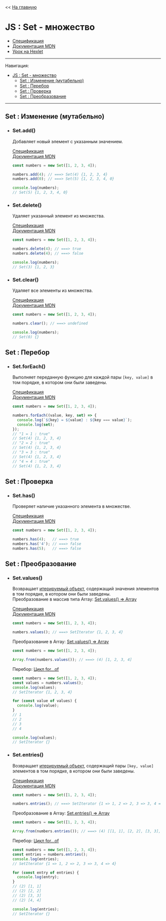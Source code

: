 << [На главную](./README.md)

# JS : Set - множество

- [Спецификация](https://tc39.es/ecma262/#sec-set-objects)
- [Документация MDN](https://developer.mozilla.org/ru/docs/Web/JavaScript/Reference/Global_Objects/Set)
- [Урок на Hexlet](https://ru.hexlet.io/courses/js_collections/lessons/set/theory_unit)

---

Навигация:

- [JS : Set - множество](#js--set---множество)
  - [Set : Изменение (мутабельно)](#set--изменение-мутабельно)
  - [Set : Перебор](#set--перебор)
  - [Set : Проверка](#set--проверка)
  - [Set : Преобразование](#set--преобразование)

---

## Set : Изменение (мутабельно)

- ### Set.add()

  Добавляет новый элемент с указанным значением.

  [Спецификация](https://tc39.es/ecma262/#sec-set.prototype.add)<br>
  [Документация MDN](https://developer.mozilla.org/ru/docs/Web/JavaScript/Reference/Global_Objects/Set/add)

  ```javascript
  const numbers = new Set([1, 2, 3, 4]);

  numbers.add(4); // ===> Set(4) {1, 2, 3, 4}
  numbers.add(0); // ===> Set(5) {1, 2, 3, 4, 0}

  console.log(numbers);
  // Set(5) {1, 2, 3, 4, 0}
  ```

- ### Set.delete()

  Удаляет указанный элемент из множества.

  [Спецификация](https://tc39.es/ecma262/#sec-set.prototype.delete)<br>
  [Документация MDN](https://developer.mozilla.org/ru/docs/Web/JavaScript/Reference/Global_Objects/Set/delete)

  ```javascript
  const numbers = new Set([1, 2, 3, 4]);

  numbers.delete(4); // ===> true
  numbers.delete(4); // ===> false

  console.log(numbers);
  // Set(3) {1, 2, 3}
  ```

- ### Set.clear()

  Удаляет все элементы из множества.

  [Спецификация](https://tc39.es/ecma262/#sec-set.prototype.clear)<br>
  [Документация MDN](https://developer.mozilla.org/ru/docs/Web/JavaScript/Reference/Global_Objects/Set/clear)

  ```javascript
  const numbers = new Set([1, 2, 3, 4]);

  numbers.clear(); // ===> undefined

  console.log(numbers);
  // Set(0) {}
  ```

## Set : Перебор

- ### Set.forEach()

  Выполняет переданную функцию для каждой пары `[key, value]` в том порядке, в котором они были заведены.

  [Спецификация](https://tc39.es/ecma262/#sec-set.prototype.foreach)<br>
  [Документация MDN](https://developer.mozilla.org/ru/docs/Web/JavaScript/Reference/Global_Objects/Set/forEach)

  ```javascript
  const numbers = new Set([1, 2, 3, 4]);

  numbers.forEach((value, key, set) => {
    console.log(`${key} = ${value} : ${key === value}`);
    console.log(set);
  });
  // "1 = 1 : true"
  // Set(4) {1, 2, 3, 4}
  // "2 = 2 : true"
  // Set(4) {1, 2, 3, 4}
  // "3 = 3 : true"
  // Set(4) {1, 2, 3, 4}
  // "4 = 4 : true"
  // Set(4) {1, 2, 3, 4}
  ```

## Set : Проверка

- ### Set.has()

  Проверяет наличие указанного элемента в множестве.

  [Спецификация](https://tc39.es/ecma262/#sec-set.prototype.has)<br>
  [Документация MDN](https://developer.mozilla.org/ru/docs/Web/JavaScript/Reference/Global_Objects/Set/has)

  ```javascript
  const numbers = new Set([1, 2, 3, 4]);

  numbers.has(4);   // ===> true
  numbers.has('4'); // ===> false
  numbers.has(5);   // ===> false
  ```

## Set : Преобразование

- ### Set.values()

  <a id="values"></a>

  Возвращает [итерируемый объект](https://developer.mozilla.org/ru/docs/Web/JavaScript/Guide/Iterators_and_Generators#%D0%98%D1%82%D0%B5%D1%80%D0%B8%D1%80%D1%83%D0%B5%D0%BC%D1%8B%D0%B5_%D0%BE%D0%B1%D1%8A%D0%B5%D0%BA%D1%82%D1%8B), содержащий значения элементов в том порядке, в котором они были заведены.<br>
  Преобразование в массив типа Array: [Set.values() => Array](./js-array.md#from)

  [Спецификация](https://tc39.es/ecma262/#sec-set.prototype.values)<br>
  [Документация MDN](https://developer.mozilla.org/ru/docs/Web/JavaScript/Reference/Global_Objects/Set/values)

  ```javascript
  const numbers = new Set([1, 2, 3, 4]);

  numbers.values(); // ===> SetIterator {1, 2, 3, 4}
  ```

  Преобразование в Array: [Set.values() => Array](./js-array.md#from)

  ```javascript
  const numbers = new Set([1, 2, 3, 4]);

  Array.from(numbers.values()); // ===> (4) [1, 2, 3, 4]
  ```

  Перебор: [Цикл for...of](https://developer.mozilla.org/ru/docs/Web/JavaScript/Reference/Statements/for...of)

  ```javascript
  const numbers = new Set([1, 2, 3, 4]);
  const values = numbers.values();
  console.log(values);
  // SetIterator {1, 2, 3, 4}

  for (const value of values) {
    console.log(value);
  }
  // 1
  // 2
  // 3
  // 4

  console.log(values);
  // SetIterator {}
  ```

- ### Set.entries()

  <a id="entries"></a>

  Возвращает [итерируемый объект](https://developer.mozilla.org/ru/docs/Web/JavaScript/Guide/Iterators_and_Generators#%D0%98%D1%82%D0%B5%D1%80%D0%B8%D1%80%D1%83%D0%B5%D0%BC%D1%8B%D0%B5_%D0%BE%D0%B1%D1%8A%D0%B5%D0%BA%D1%82%D1%8B), содержащий пары `[key, value]` элементов в том порядке, в котором они были заведены.

  [Спецификация](https://tc39.es/ecma262/#sec-set.prototype.entries)<br>
  [Документация MDN](https://developer.mozilla.org/ru/docs/Web/JavaScript/Reference/Global_Objects/Set/entries)

  ```javascript
  const numbers = new Set([1, 2, 3, 4]);

  numbers.entries(); // ===> SetIterator {1 => 1, 2 => 2, 3 => 3, 4 => 4}
  ```

  Преобразование в Array: [Set.entries() => Array](./js-array.md#from)

  ```javascript
  const numbers = new Set([1, 2, 3, 4]);

  Array.from(numbers.entries()); // ===> (4) [[1, 1], [2, 2], [3, 3], [4, 4]]
  ```

  Перебор: [Цикл for...of](https://developer.mozilla.org/ru/docs/Web/JavaScript/Reference/Statements/for...of)

  ```javascript
  const numbers = new Set([1, 2, 3, 4]);
  const entries = numbers.entries();
  console.log(entries);
  // SetIterator {1 => 1, 2 => 2, 3 => 3, 4 => 4}

  for (const entry of entries) {
    console.log(entry);
  }
  // (2) [1, 1]
  // (2) [2, 2]
  // (2) [3, 3]
  // (2) [4, 4]

  console.log(entries);
  // SetIterator {}
  ```

